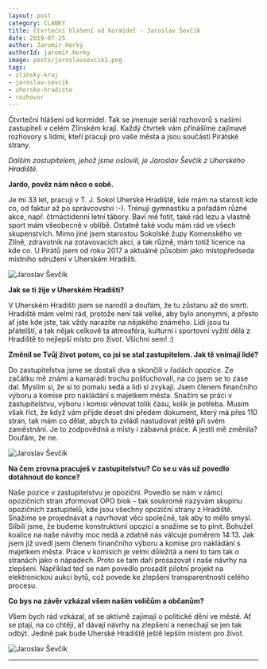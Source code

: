 ```yaml
---
layout: post
category: CLANKY
title: Čtvrteční hlášení od kormidel - Jaroslav Ševčík
date: 2019-07-25
author: Jaromír Horký
authorId: jaromir.horky
image: posts/jaroslavsevcik1.png   
tags: 
- zlinsky-kraj
- jaroslav-sevcik
- uherske-hradiste
- rozhovor
---
```


Čtvrteční hlášení od kormidel. Tak se jmenuje seriál rozhovorů s našimi zastupiteli v celém Zlínském kraji. Každý čtvrtek vám přinášíme zajímavé rozhovory s lidmi, kteří pracují pro vaše města a jsou součástí Pirátské strany.

*Dalším zastupitelem, jehož jsme oslovili, je Jaroslav Ševčík z Uherského Hradiště.* 

**Jardo, pověz nám něco o sobě.**

Je mi 33 let, pracuji v T. J. Sokol Uherské Hradiště, kde mám na starosti kde co, od faktur až po správcovství :-). Trénuji gymnastiku a pořádám různé akce, např. čtrnáctidenní letní tábory. Baví mě fotit, také rád lezu a vlastně sport mám všeobecně v oblibě. Ostatně také vodu mám rád ve všech skupenstvích. Mimo jiné jsem starostou Sokolské župy Komenského ve Zlíně, zdravotník na zotavovacích akcí, a tak různě, mám totiž licence na kde co. U Pirátů jsem od roku 2017 a aktuálně působím jako místopředseda místního sdružení v Uherském Hradišti.

![Jaroslav Ševčík](https://zlinsky.pirati.cz/assets/img/posts/jaroslavsevcik2.jpg)

**Jak se ti žije v Uherském Hradišti?**

V Uherském Hradišti jsem se narodil a doufám, že tu zůstanu až do smrti. Hradiště mám velmi rád, protože není tak velké, aby bylo anonymní, a přesto ať jste kde jste, tak vždy narazíte na nějakého známého. Lidi jsou tu přátelští, a tak nějak celkově ta atmosféra, kulturní i sportovní vyžití dělá z Hradiště to nejlepší místo pro život. Všichni sem! :)

**Změnil se Tvůj život potom, co jsi se stal zastupitelem. Jak tě vnímají lidé?**

Do zastupitelstva jsme se dostali dva a skončili v řadách opozice. Ze začátku mě známí a kamarádi trochu pošťuchovali, na co jsem se to zase dal. Myslím si, že si to pomalu sedá a lidi si zvykají. Jsem členem finančního výboru a komise pro nakládání s majetkem města. Snažím se práci v zastupitelstvu, výboru i komisi věnovat tolik času, kolik je potřeba. Musím však říct, že když vám přijde deset dní předem dokument, který má přes 110 stran, tak mám co dělat, abych to zvládl nastudovat ještě při svém zaměstnání. Je to zodpovědná a místy i zábavná práce. A jestli mě změnila? Doufám, že ne.

![Jaroslav Ševčík](https://zlinsky.pirati.cz/assets/img/posts/jaroslavsevcik3.jpg)

**Na čem zrovna pracuješ v zastupitelstvu? Co se u vás už povedlo dotáhnout do konce?**

Naše pozice v zastupitelstvu je opoziční. Povedlo se nám v rámci opozičních stran zformovat OPO blok – tak soukromě nazývám skupinu opozičních zastupitelů, kde jsou všechny opoziční strany z Hradiště. Snažíme se projednávat a navrhovat věci společně, tak aby to mělo smysl. Slíbili jsme, že budeme konstruktivní opozicí a snažíme se to plnit. Bohužel koalice na naše návrhy moc nedá a zdatně nás válcuje poměrem 14:13. Jak jsem již uvedl jsem členem finančního výboru a komise pro nakládání s majetkem města. Práce v komisích je velmi důležitá a není to tam tak o stranách jako o nápadech. Proto se tam daří prosazovat i naše návrhy na zlepšení. Například teď se nám povedlo prosadit pilotní projekt na elektronickou aukci bytů, což povede ke zlepšení transparentnosti celého procesu. 

**Co bys na závěr vzkázal všem našim voličům a občanům?**

Všem bych rád vzkázal, ať se aktivně zajímají o politické dění ve městě. Ať se ptají, na co chtějí, ať dávají návrhy na zlepšení a nenechají se jen tak odbýt. Jedině pak bude Uherské Hradiště ještě lepším místem pro život.  

![Jaroslav Ševčík](https://zlinsky.pirati.cz/assets/img/posts/jaroslavsevcik4.jpg)

---
